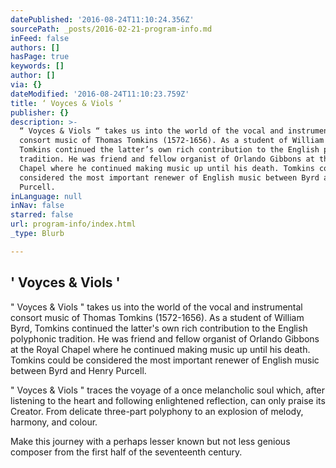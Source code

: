 ```yaml
---
datePublished: '2016-08-24T11:10:24.356Z'
sourcePath: _posts/2016-02-21-program-info.md
inFeed: false
authors: []
hasPage: true
keywords: []
author: []
via: {}
dateModified: '2016-08-24T11:10:23.759Z'
title: ‘ Voyces & Viols ‘
publisher: {}
description: >-
  “ Voyces & Viols “ takes us into the world of the vocal and instrumental
  consort music of Thomas Tomkins (1572-1656). As a student of William Byrd,
  Tomkins continued the latter’s own rich contribution to the English polyphonic
  tradition. He was friend and fellow organist of Orlando Gibbons at the Royal
  Chapel where he continued making music up until his death. Tomkins could be
  considered the most important renewer of English music between Byrd and Henry
  Purcell.
inLanguage: null
inNav: false
starred: false
url: program-info/index.html
_type: Blurb

---
```

## ' Voyces & Viols '

" Voyces & Viols " takes us into the world of the vocal and instrumental consort music of Thomas Tomkins (1572-1656). As a student of William Byrd, Tomkins continued the latter's own rich contribution to the English polyphonic tradition. He was friend and fellow organist of Orlando Gibbons at the Royal Chapel where he continued making music up until his death. Tomkins could be considered the most important renewer of English music between Byrd and Henry Purcell.

" Voyces & Viols " traces the voyage of a once melancholic soul which, after listening to the heart and following enlightened reflection, can only praise its Creator. From delicate three-part polyphony to an explosion of melody, harmony, and colour.

Make this journey with a perhaps lesser known but not less genious composer from the first half of the seventeenth century.
